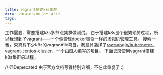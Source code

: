 ```yaml
---
title: vagrant搭建k8s集群
date: 2019-03-08 22:14:12
tags:
---
```


工作需要，需要搭建k8s多节点集群做测试。
由于搭建k8s是个很繁琐的过程，所以我想到了vagrant——一个像管理docker镜像一样的虚拟机管理工具。
搜索一番，果真有不少k8s的vagrantfile项目。我最终选择了[rootsongjc/kubernetes-vagrant-centos-cluster](https://github.com/rootsongjc/kubernetes-vagrant-centos-cluster)，一个由国人编写的项目。
下面记录使用vagrant搭建k8s集群的过程。

// @Deprecated 由于官方文档写得特别详细，不在此重复了 :) 